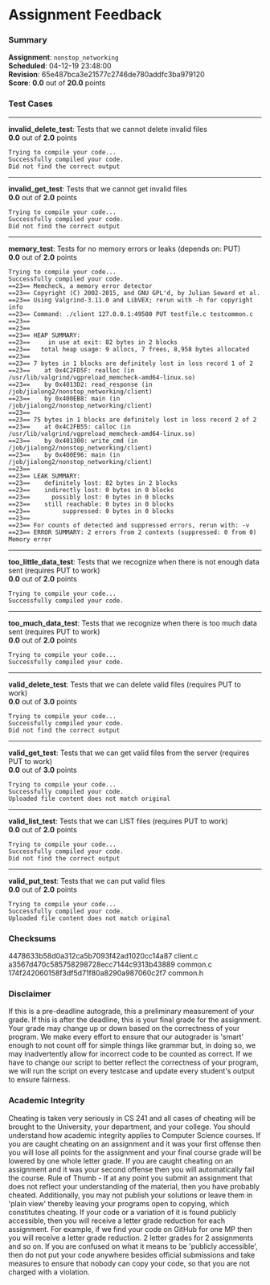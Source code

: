 # Assignment Feedback

### Summary

**Assignment**: `nonstop_networking`  
**Scheduled**: 04-12-19 23:48:00  
**Revision**: 65e487bca3e21577c2746de780addfc3ba979120  
**Score**: **0.0** out of **20.0** points

### Test Cases
---

**invalid_delete_test**: Tests that we cannot delete invalid files  
**0.0** out of **2.0** points
```
Trying to compile your code...
Successfully compiled your code.
Did not find the correct output
```
---

**invalid_get_test**: Tests that we cannot get invalid files  
**0.0** out of **2.0** points
```
Trying to compile your code...
Successfully compiled your code.
Did not find the correct output
```
---

**memory_test**: Tests for no memory errors or leaks (depends on: PUT)  
**0.0** out of **2.0** points
```
Trying to compile your code...
Successfully compiled your code.
==23== Memcheck, a memory error detector
==23== Copyright (C) 2002-2015, and GNU GPL'd, by Julian Seward et al.
==23== Using Valgrind-3.11.0 and LibVEX; rerun with -h for copyright info
==23== Command: ./client 127.0.0.1:49500 PUT testfile.c testcommon.c
==23== 
==23== 
==23== HEAP SUMMARY:
==23==     in use at exit: 82 bytes in 2 blocks
==23==   total heap usage: 9 allocs, 7 frees, 8,958 bytes allocated
==23== 
==23== 7 bytes in 1 blocks are definitely lost in loss record 1 of 2
==23==    at 0x4C2FD5F: realloc (in /usr/lib/valgrind/vgpreload_memcheck-amd64-linux.so)
==23==    by 0x4013D2: read_response (in /job/jialong2/nonstop_networking/client)
==23==    by 0x400EB8: main (in /job/jialong2/nonstop_networking/client)
==23== 
==23== 75 bytes in 1 blocks are definitely lost in loss record 2 of 2
==23==    at 0x4C2FB55: calloc (in /usr/lib/valgrind/vgpreload_memcheck-amd64-linux.so)
==23==    by 0x401300: write_cmd (in /job/jialong2/nonstop_networking/client)
==23==    by 0x400E96: main (in /job/jialong2/nonstop_networking/client)
==23== 
==23== LEAK SUMMARY:
==23==    definitely lost: 82 bytes in 2 blocks
==23==    indirectly lost: 0 bytes in 0 blocks
==23==      possibly lost: 0 bytes in 0 blocks
==23==    still reachable: 0 bytes in 0 blocks
==23==         suppressed: 0 bytes in 0 blocks
==23== 
==23== For counts of detected and suppressed errors, rerun with: -v
==23== ERROR SUMMARY: 2 errors from 2 contexts (suppressed: 0 from 0)
Memory error
```
---

**too_little_data_test**: Tests that we recognize when there is not enough data sent (requires PUT to work)  
**0.0** out of **2.0** points
```
Trying to compile your code...
Successfully compiled your code.
```
---

**too_much_data_test**: Tests that we recognize when there is too much data sent (requires PUT to work)  
**0.0** out of **2.0** points
```
Trying to compile your code...
Successfully compiled your code.
```
---

**valid_delete_test**: Tests that we can delete valid files (requires PUT to work)  
**0.0** out of **3.0** points
```
Trying to compile your code...
Successfully compiled your code.
Did not find the correct output
```
---

**valid_get_test**: Tests that we can get valid files from the server (requires PUT to work)  
**0.0** out of **3.0** points
```
Trying to compile your code...
Successfully compiled your code.
Uploaded file content does not match original
```
---

**valid_list_test**: Tests that we can LIST files (requires PUT to work)  
**0.0** out of **2.0** points
```
Trying to compile your code...
Successfully compiled your code.
Did not find the correct output
```
---

**valid_put_test**: Tests that we can put valid files  
**0.0** out of **2.0** points
```
Trying to compile your code...
Successfully compiled your code.
Uploaded file content does not match original
```
### Checksums

4478633b58d0a312ca5b7093f42ad1020cc14a87 client.c  
a3567d470c585758298728ecc7144c9313b43889 common.c  
174f242060158f3df5d71f80a8290a987060c2f7 common.h


### Disclaimer
If this is a pre-deadline autograde, this a preliminary measurement of your grade.
If this is after the deadline, this is your final grade for the assignment.
Your grade may change up or down based on the correctness of your program.
We make every effort to ensure that our autograder is 'smart' enough to not count off
for simple things like grammar but, in doing so, we may inadvertently allow for
incorrect code to be counted as correct.
If we have to change our script to better reflect the correctness of your program,
we will run the script on every testcase and update every student's output to ensure fairness.



### Academic Integrity
Cheating is taken very seriously in CS 241 and all cases of cheating will be brought to the University, your department, and your college.
You should understand how academic integrity applies to Computer Science courses.
If you are caught cheating on an assignment and it was your first offense then you will lose all points for the assignment and your final course
grade will be lowered by one whole letter grade. If you are caught cheating on an assignment and it was your second offense then you will automatically fail the course.
Rule of Thumb - If at any point you submit an assignment that does not reflect your understanding of the material, then you have probably cheated.
Additionally, you may not publish your solutions or leave them in 'plain view' thereby leaving your programs open to copying, which constitutes cheating.
If your code or a variation of it is found publicly accessible, then you will receive a letter grade reduction for each assignment.
For example, if we find your code on GitHub for one MP then you will receive a letter grade reduction. 2 letter grades for 2 assignments and so on.
If you are confused on what it means to be 'publicly accessible', then do not put your code anywhere besides official submissions and take measures
to ensure that nobody can copy your code, so that you are not charged with a violation.


